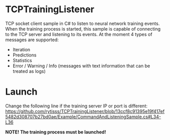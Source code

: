 # TCPTrainingListener
TCP socket client sample in C# to listen to neural network training events.  
When the training process is started, this sample is capable of connecting to the TCP server and listening to its events.
At the moment 4 types of messages are supported:  
- Iteration
- Predictions
- Statistics
- Error / Warning / Info (messages with text information that can be treated as logs)

# Launch  
Change the following line if the training server IP or port is different:  
https://github.com/rytisss/TCPTrainingListener/blob/13ccf8c91395e19f417ef5482d308707b27bd0ae/Example/CommandAndListeningSample.cs#L34-L36  

**NOTE! The training process must be launched!**
